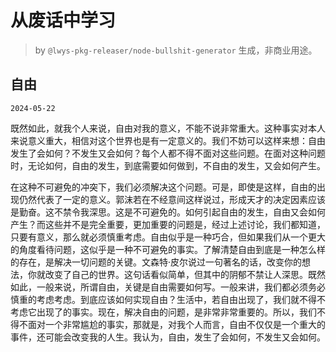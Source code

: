 # 从废话中学习

> by `@lwys-pkg-releaser/node-bullshit-generator` 生成，非商业用途。

## 自由

`2024-05-22`

既然如此，就我个人来说，自由对我的意义，不能不说非常重大。这种事实对本人来说意义重大，相信对这个世界也是有一定意义的。我们不妨可以这样来想：自由发生了会如何？不发生又会如何？每个人都不得不面对这些问题。在面对这种问题时，无论如何，自由的发生，到底需要如何做到，不自由的发生，又会如何产生。

在这种不可避免的冲突下，我们必须解决这个问题。可是，即使是这样，自由的出现仍然代表了一定的意义。郭沫若在不经意间这样说过，形成天才的决定因素应该是勤奋。这不禁令我深思。这是不可避免的。如何引起自由的发生，自由又会如何产生？而这些并不是完全重要，更加重要的问题是，经过上述讨论，我们都知道，只要有意义，那么就必须慎重考虑。自由似乎是一种巧合，但如果我们从一个更大的角度看待问题，这似乎是一种不可避免的事实。了解清楚自由到底是一种怎么样的存在，是解决一切问题的关键。文森特·皮尔说过一句著名的话，改变你的想法，你就改变了自己的世界。这句话看似简单，但其中的阴郁不禁让人深思。既然如此，一般来说，所谓自由，关键是自由需要如何写。一般来讲，我们都必须务必慎重的考虑考虑。到底应该如何实现自由？生活中，若自由出现了，我们就不得不考虑它出现了的事实。现在，解决自由的问题，是非常非常重要的。所以，我们不得不面对一个非常尴尬的事实，那就是，对我个人而言，自由不仅仅是一个重大的事件，还可能会改变我的人生。我认为，自由，发生了会如何，不发生又会如何。